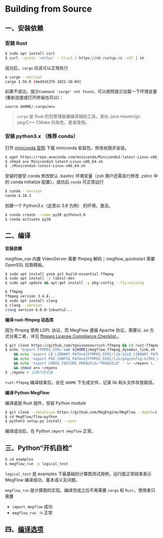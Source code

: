 # Building from Source

## 一、安装依赖

### 安装 Rust
```bash
$ sudo apt install curl
$ curl --proto '=https' --tlsv1.2 https://sh.rustup.rs -sSf | sh
```

成功后，`cargo` 应该可以正常执行
```bash
$ cargo --version
cargo 1.56.0 (4ed5d137b 2021-10-04)
```

如果不成功，提示`Command 'cargo' not found`，可以按照提示加载一下环境变量(重新连接或打开终端也可以)：
```
source $HOME/.cargo/env
```

> `cargo` 是 Rust 的包管理器兼编译辅助工具。类似 Java maven/go pkg/C++ CMake 的角色，更易使用。

### 安装 python3.x （推荐 conda）

打开 [miniconda 官网](https://docs.conda.io/en/latest/miniconda.html) 下载 miniconda 安装包，修改权限并安装。

```bash
$ wget https://repo.anaconda.com/miniconda/Miniconda3-latest-Linux-x86_64.sh
$ chmod a+x Miniconda3-latest-Linux-x86_64.sh
$ ./Miniconda3-latest-Linux-x86_64.sh
```

安装时接受 conda 修改默认 .bashrc 环境变量（zsh 用户还需自行修改 .zshrc 中的 conda initialize 配置）。成功后 `conda` 可正常运行
```bash
$ conda --version
conda 4.10.3
```

创建一个 Python3.x（这里以 3.8 为例） 的环境，激活。
```bash
$ conda create --name py38 python=3.8
$ conda activate py38
```


## 二、编译

**安装依赖**

megflow_run 内置 VideoServer 需要 ffmpeg 解码；megflow_quickstart 需要 OpenSSL 拉取模板。

```bash
$ sudo apt install yasm git build-essential ffmpeg
$ sudo apt install -y libssl-dev
$ sudo apt update && apt-get install -y pkg-config --fix-missing

$ ffmpeg 
ffmpeg version 3.4.8...
$ sudo apt install clang
$ clang --version
clang version 6.0.0-1ubuntu2...
```

**编译 rust-ffmpeg 动态库**

因为 ffmpeg 使用 LGPL 协议，而 MegFlow 遵循 Apache 协议，需要以 .so 方式分离二者，详见 [ffmpeg License Compliance Checklist
](https://ffmpeg.org/legal.html)。

```bash
$ git clone https://github.com/tpoisonooo/rust-ffmpeg && cd rust-ffmpeg && git checkout dylib && cargo build --release
$ echo "export FFMPEG_DIR=`cat ${HOME}/megflow_ffmpeg_dynamic_link.sh  | head -n 1`" >> ~/myenv \
	&& echo 'export LD_LIBRARY_PATH=${FFMPEG_DIR}/lib:${LD_LIBRARY_PATH}' >> ~/myenv \
	&& echo 'export PKG_CONFIG_PATH=${FFMPEG_DIR}/lib/pkgconfig:${PKG_CONFIG_PATH}' >> ~/myenv \
	&& echo 'export CARGO_FEATURE_PREBUILD="PREBUILD" ' >> ~/myenv \
	&& chmod a+x ~/myenv
$ ./myenv # 设置环境变量
```
`rust-ffmpeg` 编译结束后，会在 `$HOME` 下生成文件，记录 lib 和头文件存放路径。

**编译 Python MegFlow**

编译底层 Rust 组件，安装 Python module 

```bash
$ git clone --recursive https://github.com/MegEngine/MegFlow --depth=1
$ cd MegFlow/flow-python
$ python3 setup.py install --user
```
编译成功后，在 Python `import megflow` 正常。

## 三、Python“开机自检”
```bash
$ cd examples
$ megflow_run -p logical_test
```
`logical_test` 是 examples 下最基础的计算图测试用例，运行能正常结束表示 MegFlow 编译成功、基本语义无问题。

`megflow_run` 是计算图的实现。编译完成之后不再需要 `cargo` 和 `Rust`，使用者只需要

  * `import megflow` 成功
  * `megflow_run -h` 正常

## 四、[编译选项](appendix-A-build-options.md)
